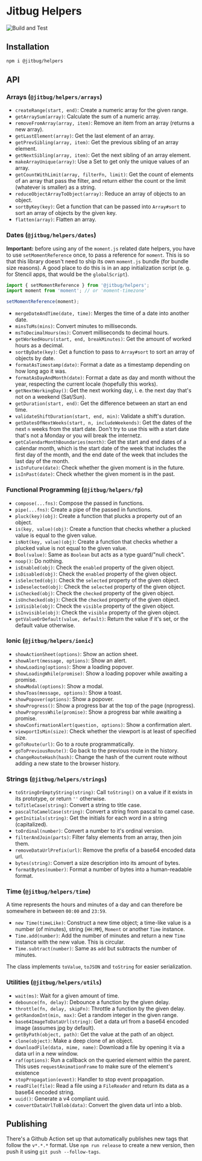 # Jitbug Helpers

![Build and Test](https://github.com/jitbug/helpers/workflows/Build%20and%20Test/badge.svg)

## Installation

```sh
npm i @jitbug/helpers
```

## API

### Arrays (`@jitbug/helpers/arrays`)

* `createRange(start, end)`: Create a numeric array for the given range.
* `getArraySum(array)`: Calculate the sum of a numeric array.
* `removeFromArray(array, item)`: Remove an item from an array (returns a new array).
* `getLastElement(array)`: Get the last element of an array.
* `getPrevSibling(array, item)`: Get the previous sibling of an array element.
* `getNextSibling(array, item)`: Get the next sibling of an array element.
* `makeArrayUnique(array)`: Use a Set to get only the unique values of an array.
* `getCountWithLimit(array, filterFn, limit)`: Get the count of elements of an array that pass the filter, and return either the count or the limit (whatever is smaller) as a string.
* `reduceObjectArrayToObject(array)`: Reduce an array of objects to an object.
* `sortByKey(key)`: Get a function that can be passed into `Array#sort` to sort an array of objects by the given key.
* `flatten(array)`: Flatten an array.

### Dates (`@jitbug/helpers/dates`)

**Important:** before using any of the `moment.js` related date helpers, you have to use `setMomentReference` once, to pass a reference for `moment`. This is so that this library doesn't need to ship its own `moment.js` bundle (for bundle size reasons). A good place to do this is in an app initialization script (e. g. for Stencil apps, that would be the `globalScript`).

```ts
import { setMomentReference } from '@jitbug/helpers';
import moment from 'moment'; // or 'moment-timezone'

setMomentReference(moment);
```

* `mergeDateAndTime(date, time)`: Merges the time of a date into another date.
* `minsToMs(mins)`: Convert minutes to milliseconds.
* `msToDecimalHours(ms)`: Convert milliseconds to decimal hours.
* `getWorkedHours(start, end, breakMinutes)`: Get the amount of worked hours as a decimal.
* `sortByDate(key)`: Get a function to pass to `Array#sort` to sort an array of objects by date.
* `formatAsTimestamp(date)`: Format a date as a timestamp depending on how long ago it was.
* `formatAsDayAndMonth(date)`: Format a date as day and month without the year, respecting the current locale (hopefully this works).
* `getNextWorkingDay()`: Get the next working day, i. e. the next day that's not on a weekend (Sat/Sun).
* `getDuration(start, end)`: Get the difference between an start an end time.
* `validateShiftDuration(start, end, min)`: Validate a shift's duration.
* `getDatesOfNextWeeks(start, n, includeWeekends)`: Get the dates of the next `n` weeks from the start date. Don't try to use this with a start date that's not a Monday or you will break the internetz.
* `getCalendarMonthBoundaries(month)`: Get the start and end dates of a calendar month, which is the start date of the week that includes the first day of the month, and the end date of the week that includes the last day of the month.
* `isInFuture(date)`: Check whether the given moment is in the future.
* `isInPast(date)`: Check whether the given moment is in the past.

### Functional Programming (`@jitbug/helpers/fp`)

* `compose(...fns)`: Compose the passed in functions.
* `pipe(...fns)`: Create a pipe of the passed in functions.
* `pluck(key)(obj)`: Create a function that plucks a property out of an object.
* `is(key, value)(obj)`: Create a function that checks whether a plucked value is equal to the given value.
* `isNot(key, value)(obj)`: Create a function that checks whether a plucked value is not equal to the given value.
* `Bool(value)`: Same as `Boolean` but acts as a type guard/"null check".
* `noop()`: Do nothing.
* `isEnabled(obj)`: Check the `enabled` property of the given object.
* `isDisabled(obj)`: Check the `enabled` property of the given object.
* `isSelected(obj)`: Check the `selected` property of the given object.
* `isDeselected(obj)`: Check the `selected` property of the given object.
* `isChecked(obj)`: Check the `checked` property of the given object.
* `isUnchecked(obj)`: Check the `checked` property of the given object.
* `isVisible(obj)`: Check the `visible` property of the given object.
* `isInvisible(obj)`: Check the `visible` property of the given object.
* `getValueOrDefault(value, default)`: Return the value if it's set, or the default value otherwise.

### Ionic (`@jitbug/helpers/ionic`)

* `showActionSheet(options)`: Show an action sheet.
* `showAlert(message, options)`: Show an alert.
* `showLoading(options)`: Show a loading popover.
* `showLoadingWhile(promise)`: Show a loading popover while awaiting a promise.
* `showModal(options)`: Show a modal.
* `showToas(message, options)`: Show a toast.
* `showPopover(options)`: Show a popover.
* `showProgress()`: Show a progress bar at the top of the page (nprogress).
* `showProgressWhile(promise)`: Show a progress bar while awaiting a promise.
* `showConfirmationAlert(question, options)`: Show a confirmation alert.
* `viewportIsMin(size)`: Check whether the viewport is at least of specified size.
* `goToRoute(url)`: Go to a route programmatically.
* `goToPreviousRoute()`: Go back to the previous route in the history.
* `changeRouteHash(hash)`: Change the hash of the current route without adding a new state to the browser history.

### Strings (`@jitbug/helpers/strings`)

* `toStringOrEmptyString(string)`: Call `toString()` on a value if it exists in its prototype, or return `''` otherwise.
* `toTitleCase(string)`: Convert a string to title case.
* `pascalToCamelCase(string)`: Convert a string from pascal to camel case.
* `getInitials(string)`: Get the initials for each word in a string (capitalized).
* `toOrdinal(number)`: Convert a number to it's ordinal version.
* `filterAndJoin(parts)`: Filter falsy elements from an array, then join them.
* `removeDataUrlPrefix(url)`: Remove the prefix of a base64 encoded data url.
* `bytes(string)`: Convert a size description into its amount of bytes.
* `formatBytes(number)`: Format a number of bytes into a human-readable format.

### Time (`@jitbug/helpers/time`)

A time represents the hours and minutes of a day and can therefore be somewhere in between `00:00` and `23:59`.

* `new Time(timeLike)`: Construct a new time object; a time-like value is a number (of minutes), string (`HH:MM`), `Moment` or another `Time` instance.
* `Time.add(number)`: Add the number of minutes and return a new `Time` instance with the new value. This is circular.
* `Time.subtract(number)`: Same as `add` but subtracts the number of minutes.

The class implements `toValue`, `toJSON` and `toString` for easier serialization.

### Utilities (`@jitbug/helpers/utils`)

* `wait(ms)`: Wait for a given amount of time.
* `debounce(fn, delay)`: Debounce a function by the given delay.
* `throttle(fn, delay, skipFn)`: Throttle a function by the given delay.
* `getRandomInt(min, max)`: Get a random integer in the given range.
* `base64ImageToDataUrl(string)`: Get a data url from a base64 encoded image (assumes jpg by default).
* `getByPath(object, path)`: Get the value at the path of an object.
* `clone(object)`: Make a deep clone of an object.
* `downloadFile(data, mime, name)`: Download a file by opening it via a data url in a new window.
* `raf(options)`: Run a callback on the queried element within the parent. This uses `requestAnimationFrame` to make sure of the element's existence 
* `stopPropagation(event)`: Handler to stop event propagation.
* `readFile(file)`: Read a file using a `FileReader` and return its data as a base64 encoded string.
* `uuid()`: Generate a v4 compliant uuid.
* `convertDataUrlToBlob(data)`: Convert the given data url into a blob.

## Publishing

There's a Github Action set up that automatically publishes new tags that follow the `v*.*.*` format. Use `npm run release` to create a new version, then push it using `git push --follow-tags`.
